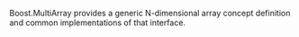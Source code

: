 Boost.MultiArray provides a generic N-dimensional array concept definition and common implementations of that interface.

